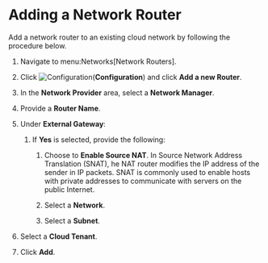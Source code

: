 # Adding a Network Router

Add a network router to an existing cloud network by following the
procedure below.

1.  Navigate to menu:Networks\[Network Routers\].

2.  Click ![Configuration](1847.png)(**Configuration**) and click **Add
    a new Router**.

3.  In the **Network Provider** area, select a **Network Manager**.

4.  Provide a **Router Name**.

5.  Under **External Gateway**:
    
    1.  If **Yes** is selected, provide the following:
        
        1.  Choose to **Enable Source NAT**. In Source Network Address
            Translation (SNAT), he NAT router modifies the IP address of
            the sender in IP packets. SNAT is commonly used to enable
            hosts with private addresses to communicate with servers on
            the public Internet.
        
        2.  Select a **Network**.
        
        3.  Select a **Subnet**.

6.  Select a **Cloud Tenant**.

7.  Click **Add**.
